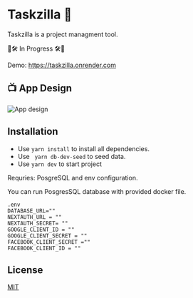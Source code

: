 # Taskzilla 🦖

Taskzilla is a project managment tool.

🚧🛠 In Progress 🛠🚧

Demo: https://taskzilla.onrender.com

## 📺 App Design

<img src="https://iili.io/HHCYecX.png" alt="App design" title="App Visualization">

## Installation
- Use ```yarn install``` to install all dependencies.
- Use ``` yarn db-dev-seed``` to seed data.
- Use ```yarn dev``` to start project


Requries: PosgreSQL and env configuration.

You can run PosgresSQL database with provided docker file.

```env
.env
DATABASE_URL=""
NEXTAUTH_URL = ""
NEXTAUTH_SECRET= ""
GOOGLE_CLIENT_ID = ""
GOOGLE_CLIENT_SECRET = ""
FACEBOOK_CLIENT_SECRET =""
FACEBOOK_CLIENT_ID = ""
```

## License

[MIT](https://choosealicense.com/licenses/mit/)
